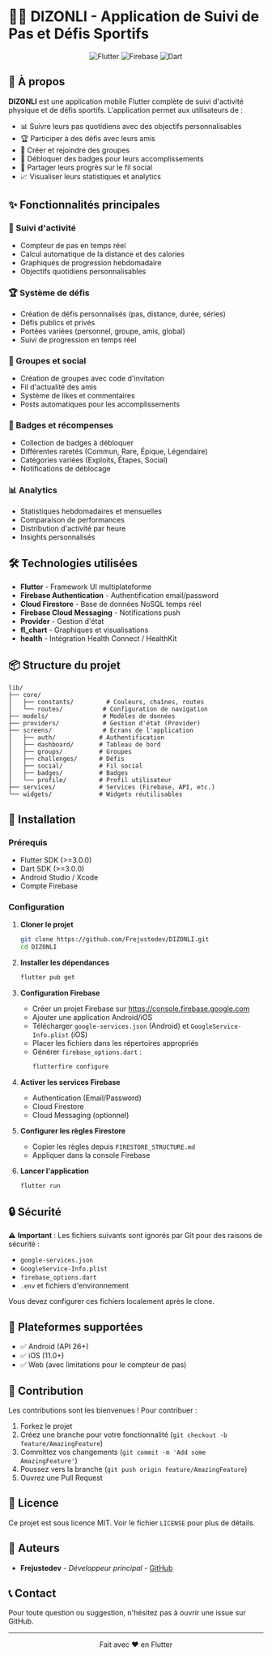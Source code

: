 # 🏃‍♂️ DIZONLI - Application de Suivi de Pas et Défis Sportifs

<p align="center">
  <img src="https://img.shields.io/badge/Flutter-02569B?style=for-the-badge&logo=flutter&logoColor=white" alt="Flutter" />
  <img src="https://img.shields.io/badge/Firebase-FFCA28?style=for-the-badge&logo=firebase&logoColor=black" alt="Firebase" />
  <img src="https://img.shields.io/badge/Dart-0175C2?style=for-the-badge&logo=dart&logoColor=white" alt="Dart" />
</p>

## 📱 À propos

**DIZONLI** est une application mobile Flutter complète de suivi d'activité physique et de défis sportifs. L'application permet aux utilisateurs de :

- 📊 Suivre leurs pas quotidiens avec des objectifs personnalisables
- 🏆 Participer à des défis avec leurs amis
- 👥 Créer et rejoindre des groupes
- 🏅 Débloquer des badges pour leurs accomplissements
- 📱 Partager leurs progrès sur le fil social
- 📈 Visualiser leurs statistiques et analytics

## ✨ Fonctionnalités principales

### 🎯 Suivi d'activité
- Compteur de pas en temps réel
- Calcul automatique de la distance et des calories
- Graphiques de progression hebdomadaire
- Objectifs quotidiens personnalisables

### 🏆 Système de défis
- Création de défis personnalisés (pas, distance, durée, séries)
- Défis publics et privés
- Portées variées (personnel, groupe, amis, global)
- Suivi de progression en temps réel

### 👥 Groupes et social
- Création de groupes avec code d'invitation
- Fil d'actualité des amis
- Système de likes et commentaires
- Posts automatiques pour les accomplissements

### 🏅 Badges et récompenses
- Collection de badges à débloquer
- Différentes raretés (Commun, Rare, Épique, Légendaire)
- Catégories variées (Exploits, Étapes, Social)
- Notifications de déblocage

### 📊 Analytics
- Statistiques hebdomadaires et mensuelles
- Comparaison de performances
- Distribution d'activité par heure
- Insights personnalisés

## 🛠️ Technologies utilisées

- **Flutter** - Framework UI multiplateforme
- **Firebase Authentication** - Authentification email/password
- **Cloud Firestore** - Base de données NoSQL temps réel
- **Firebase Cloud Messaging** - Notifications push
- **Provider** - Gestion d'état
- **fl_chart** - Graphiques et visualisations
- **health** - Intégration Health Connect / HealthKit

## 📦 Structure du projet

```
lib/
├── core/
│   ├── constants/         # Couleurs, chaînes, routes
│   └── routes/           # Configuration de navigation
├── models/               # Modèles de données
├── providers/            # Gestion d'état (Provider)
├── screens/              # Écrans de l'application
│   ├── auth/            # Authentification
│   ├── dashboard/       # Tableau de bord
│   ├── groups/          # Groupes
│   ├── challenges/      # Défis
│   ├── social/          # Fil social
│   ├── badges/          # Badges
│   └── profile/         # Profil utilisateur
├── services/            # Services (Firebase, API, etc.)
└── widgets/             # Widgets réutilisables
```

## 🚀 Installation

### Prérequis

- Flutter SDK (>=3.0.0)
- Dart SDK (>=3.0.0)
- Android Studio / Xcode
- Compte Firebase

### Configuration

1. **Cloner le projet**
   ```bash
   git clone https://github.com/Frejustedev/DIZONLI.git
   cd DIZONLI
   ```

2. **Installer les dépendances**
   ```bash
   flutter pub get
   ```

3. **Configuration Firebase**
   - Créer un projet Firebase sur https://console.firebase.google.com
   - Ajouter une application Android/iOS
   - Télécharger `google-services.json` (Android) et `GoogleService-Info.plist` (iOS)
   - Placer les fichiers dans les répertoires appropriés
   - Générer `firebase_options.dart` :
     ```bash
     flutterfire configure
     ```

4. **Activer les services Firebase**
   - Authentication (Email/Password)
   - Cloud Firestore
   - Cloud Messaging (optionnel)

5. **Configurer les règles Firestore**
   - Copier les règles depuis `FIRESTORE_STRUCTURE.md`
   - Appliquer dans la console Firebase

6. **Lancer l'application**
   ```bash
   flutter run
   ```

## 🔒 Sécurité

⚠️ **Important** : Les fichiers suivants sont ignorés par Git pour des raisons de sécurité :
- `google-services.json`
- `GoogleService-Info.plist`
- `firebase_options.dart`
- `.env` et fichiers d'environnement

Vous devez configurer ces fichiers localement après le clone.

## 📱 Plateformes supportées

- ✅ Android (API 26+)
- ✅ iOS (11.0+)
- ✅ Web (avec limitations pour le compteur de pas)

## 🤝 Contribution

Les contributions sont les bienvenues ! Pour contribuer :

1. Forkez le projet
2. Créez une branche pour votre fonctionnalité (`git checkout -b feature/AmazingFeature`)
3. Committez vos changements (`git commit -m 'Add some AmazingFeature'`)
4. Poussez vers la branche (`git push origin feature/AmazingFeature`)
5. Ouvrez une Pull Request

## 📄 Licence

Ce projet est sous licence MIT. Voir le fichier `LICENSE` pour plus de détails.

## 👥 Auteurs

- **Frejustedev** - *Développeur principal* - [GitHub](https://github.com/Frejustedev)

## 📞 Contact

Pour toute question ou suggestion, n'hésitez pas à ouvrir une issue sur GitHub.

---

<p align="center">
  Fait avec ❤️ en Flutter
</p>